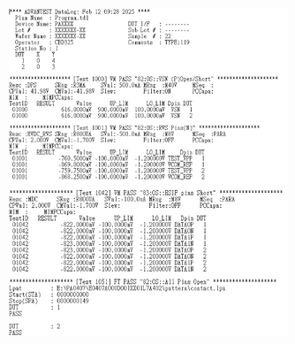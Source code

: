 ![test log output ex1](https://github.com/NHHo-TW/TE-tool/blob/main/ex_DataLogTrans/log_sample1.png)
![test log output ex2](https://github.com/NHHo-TW/TE-tool/blob/main/ex_DataLogTrans/log_sample2.png)